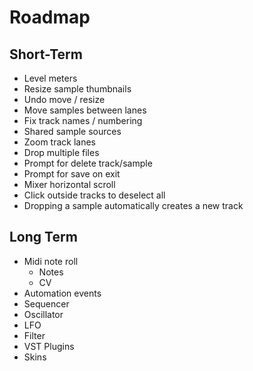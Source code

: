 # Roadmap

## Short-Term
- Level meters
- Resize sample thumbnails
- Undo move / resize
- Move samples between lanes
- Fix track names / numbering
- Shared sample sources
- Zoom track lanes
- Drop multiple files
- Prompt for delete track/sample
- Prompt for save on exit
- Mixer horizontal scroll
- Click outside tracks to deselect all
- Dropping a sample automatically creates a new track

## Long Term

- Midi note roll
  - Notes
  - CV
- Automation events
- Sequencer
- Oscillator
- LFO
- Filter
- VST Plugins
- Skins
